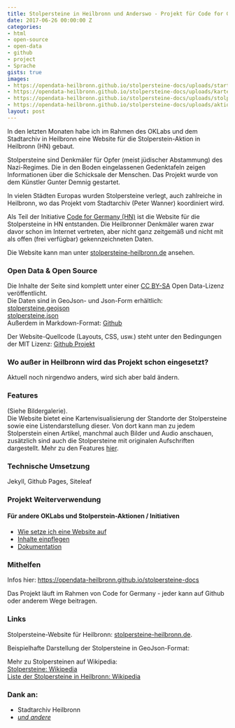 ```yaml
---
title: Stolpersteine in Heilbronn und Anderswo - Projekt für Code for Germany
date: 2017-06-26 00:00:00 Z
categories:
- html
- open-source
- open-data
- github
- project
- Sprache
gists: true
images:
- https://opendata-heilbronn.github.io/stolpersteine-docs/uploads/startseite.png
- https://opendata-heilbronn.github.io/stolpersteine-docs/uploads/karte.png
- https://opendata-heilbronn.github.io/stolpersteine-docs/uploads/stolperstein.png
- https://opendata-heilbronn.github.io/stolpersteine-docs/uploads/aktionen.png
layout: post
---
```


In den letzten Monaten habe ich im Rahmen des OKLabs und dem Stadtarchiv in Heilbronn eine Website für die Stolperstein-Aktion in Heilbronn (HN) gebaut.  

Stolpersteine sind Denkmäler für Opfer (meist jüdischer Abstammung) des Nazi-Regimes. Die in den Boden eingelassenen Gedenktafeln zeigen Informationen über die Schicksale der Menschen. Das Projekt wurde von dem Künstler Gunter Demnig gestartet.

In vielen Städten Europas wurden Stolpersteine verlegt, auch zahlreiche in Heilbronn, wo das Projekt vom Stadtarchiv (Peter Wanner) koordiniert wird.

Als Teil der Initiative [Code for Germany (HN)](http://codefor.de) ist die Website für die Stolpersteine in HN entstanden. Die Heilbronner Denkmäler waren zwar davor schon im Internet vertreten, aber nicht ganz zeitgemäß und nicht mit als offen (frei verfügbar) gekennzeichneten Daten.

Die Website kann man unter [stolpersteine-heilbronn.de](http://stolpersteine-heilbronn.de) ansehen.

### Open Data & Open Source

Die Inhalte der Seite sind komplett unter einer [CC BY-SA](https://creativecommons.org/licenses/by-sa/4.0/) Open Data-Lizenz veröffentlicht.  
Die Daten sind in GeoJson- und Json-Form erhältlich:  
[stolpersteine.geojson](http://stolpersteine-heilbronn.de/stolpersteine.geojson)  
[stolpersteine.json](http://stolpersteine-heilbronn.de/stolpersteine.json)  
Außerdem in Markdown-Format: [Github](https://github.com/opendata-heilbronn/stolpersteine/tree/gh-pages/_list)

Der Website-Quellcode (Layouts, CSS, usw.) steht unter den Bedingungen der MIT Lizenz:
[Github Projekt](https://github.com/opendata-heilbronn/stolpersteine/)

### Wo außer in Heilbronn wird das Projekt schon eingesetzt?
Aktuell noch nirgendwo anders, wird sich aber bald ändern.   

### Features
(Siehe Bildergalerie).  
Die Website bietet eine Kartenvisualisierung der Standorte der Stolpersteine sowie eine Listendarstellung dieser. Von dort kann man zu jedem Stolperstein einen Artikel, manchmal auch Bilder und Audio anschauen, zusätzlich sind auch die Stolpersteine mit originalen Aufschriften dargestellt.
Mehr zu den Features [hier](https://opendata-heilbronn.github.io/stolpersteine-docs/docs/2-features.html).

### Technische Umsetzung
Jekyll, Github Pages, Siteleaf

### Projekt Weiterverwendung
#### Für andere OKLabs und Stolperstein-Aktionen / Initiativen
- [Wie setze ich eine Website auf](https://opendata-heilbronn.github.io/stolpersteine-docs/docs/4-website-aufsetzen.html)
- [Inhalte einpflegen](https://opendata-heilbronn.github.io/stolpersteine-docs/docs/5-stolpersteine-einpflegen.html)
- [Dokumentation](https://opendata-heilbronn.github.io/stolpersteine-docs/docs/index.html)

### Mithelfen
Infos hier: https://opendata-heilbronn.github.io/stolpersteine-docs

Das Projekt läuft im Rahmen von Code for Germany - jeder kann auf Github oder anderem Wege beitragen.

### Links

Stolpersteine-Website für Heilbronn: [stolpersteine-heilbronn.de](http://stolpersteine-heilbronn.de).

Beispielhafte Darstellung der Stolpersteine in GeoJson-Format:

<script src="https://gist.github.com/lukas-h/2a0df5216644e4507d0d784e39db5630.js"></script>

Mehr zu Stolpersteinen auf Wikipedia:  
[Stolpersteine: Wikipedia](https://de.m.wikipedia.org/wiki/Stolpersteine)  
[Liste der Stolpersteine in Heilbronn: Wikipedia](https://de.m.wikipedia.org/wiki/Liste_der_Stolpersteine_in_Heilbronn)

### Dank an:
- Stadtarchiv Heilbronn
- [*und andere*](https://opendata-heilbronn.github.io/stolpersteine-docs/docs/1-ueber.html#Team)